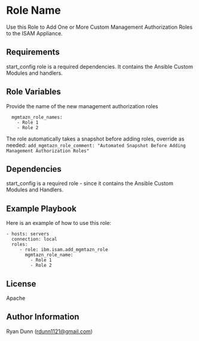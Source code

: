 Role Name
=========

Use this Role to Add One or More Custom Management Authorization Roles to the ISAM Appliance.

Requirements
------------

start_config role is a required dependencies. It contains the Ansible Custom Modules and handlers.

Role Variables
--------------

Provide the name of the new management authorization roles
```
  mgmtazn_role_names:
    - Role 1
    - Role 2
```

The role automatically takes a snapshot before adding roles, override as needed:
`add_mgmtazn_role_comment: "Automated Snapshot Before Adding Management Authorization Roles"`

Dependencies
------------

start_config is a required role - since it contains the Ansible Custom Modules and Handlers.

Example Playbook
----------------

Here is an example of how to use this role:

    - hosts: servers
      connection: local
      roles:
         - role: ibm.isam.add_mgmtazn_role
           mgmtazn_role_name:
             - Role 1
             - Role 2

License
-------

Apache

Author Information
------------------

Ryan Dunn (rdunn1121@gmail.com)
